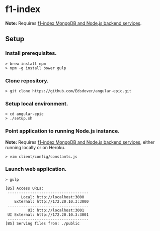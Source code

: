 # f1-index

**Note:** Requires [f1-index MongoDB and Node.js backend services](https://github.com/Edsdover/node-epic).

## Setup

### Install prerequisites.

```
> brew install npm
> npm -g install bower gulp
```

### Clone repository.

```
> git clone https://github.com/Edsdover/angular-epic.git
```

### Setup local environment.

```
> cd angular-epic
> ./setup.sh
```

### Point application to running Node.js instance.

**Note:** Requires [f1-index MongoDB and Node.js backend services](https://github.com/Edsdover/node-epic), either running locally or on Heroku.

```
> vim client/config/constants.js
```

### Launch web application.

```
> gulp

[BS] Access URLs:
 ------------------------------------
       Local: http://localhost:3000
    External: http://172.20.10.3:3000
 ------------------------------------
          UI: http://localhost:3001
 UI External: http://172.20.10.3:3001
 ------------------------------------
[BS] Serving files from: ./public
```

